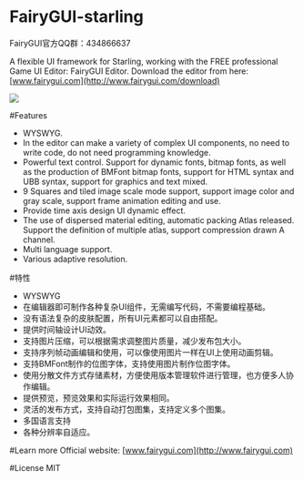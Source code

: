 FairyGUI-starling
====

FairyGUI官方QQ群：434866637

A flexible UI framework for Starling, working with the FREE professional Game UI Editor: FairyGUI Editor.
Download the editor from here: [www.fairygui.com](http://www.fairygui.com/download)

![](http://www.fairygui.com/wp-content/uploads/2016/01/2016-03-06_114556.png)  

#Features
* WYSWYG.
* In the editor can make a variety of complex UI components, no need to write code, do not need programming knowledge.
* Powerful text control. Support for dynamic fonts, bitmap fonts, as well as the production of BMFont bitmap fonts, support for HTML syntax and UBB syntax, support for graphics and text mixed.
* 9 Squares and tiled image scale mode support, support image color and gray scale, support frame animation editing and use.
* Provide time axis design UI dynamic effect.
* The use of dispersed material editing, automatic packing Atlas released. Support the definition of multiple atlas, support compression drawn A channel.
* Multi language support.
* Various adaptive resolution.

#特性
* WYSWYG
* 在编辑器即可制作各种复杂UI组件，无需编写代码，不需要编程基础。
* 没有语法复杂的皮肤配置，所有UI元素都可以自由搭配。
* 提供时间轴设计UI动效。
* 支持图片压缩，可以根据需求调整图片质量，减少发布包大小。
* 支持序列帧动画编辑和使用，可以像使用图片一样在UI上使用动画剪辑。
* 支持BMFont制作的位图字体，支持使用图片制作位图字体。
* 使用分散文件方式存储素材，方便使用版本管理软件进行管理，也方便多人协作编辑。
* 提供预览，预览效果和实际运行效果相同。
* 灵活的发布方式，支持自动打包图集，支持定义多个图集。
* 多国语言支持
* 各种分辨率自适应。

#Learn more
Official website: [www.fairygui.com](http://www.fairygui.com)

#License
MIT
